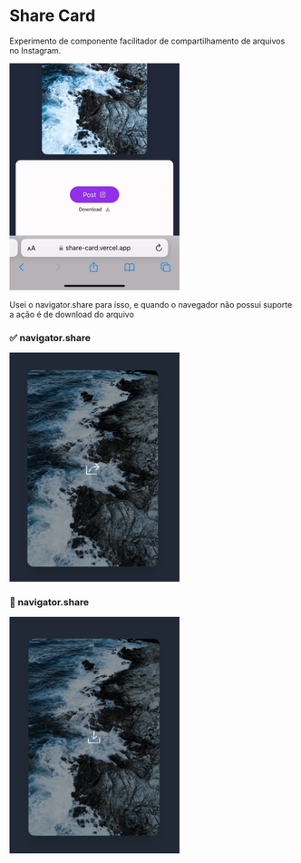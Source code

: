 # Share Card

Experimento de componente facilitador de compartilhamento de arquivos no Instagram.

<img src="https://github.com/guinhoshuto/share-card/blob/main/public/tutorial.gif" width="300">

Usei o navigator.share para isso, e quando o navegador não possui suporte a ação é de download do arquivo

### ✅ navigator.share  

<img src="https://github.com/guinhoshuto/share-card/blob/main/share.png" width="300" />

### 🚫 navigator.share  

<img src="https://github.com/guinhoshuto/share-card/blob/main/download.png" width="300" />
